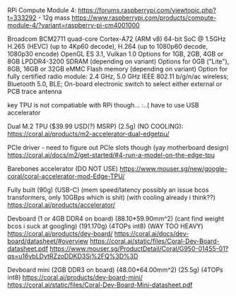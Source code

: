 RPi Compute Module 4:
https://forums.raspberrypi.com/viewtopic.php?t=333292 - 12g mass
https://www.raspberrypi.com/products/compute-module-4/?variant=raspberry-pi-cm4001000

Broadcom BCM2711 quad-core Cortex-A72 (ARM v8) 64-bit SoC @ 1.5GHz
H.265 (HEVC) (up to 4Kp60 decode), H.264 (up to 1080p60 decode, 1080p30 encode) 
OpenGL ES 3.1, Vulkan 1.0
Options for 1GB, 2GB, 4GB or 8GB LPDDR4-3200 SDRAM (depending on variant)
Options for 0GB ("Lite"), 8GB, 16GB or 32GB eMMC Flash memory (depending on variant)
Option for fully certified radio module:
2.4 GHz, 5.0 GHz IEEE 802.11 b/g/n/ac wireless;
Bluetooth 5.0, BLE;
On-board electronic switch to select either external or PCB trace antenna

key TPU is not compatiable with RPi though... :..(
have to use USB accelerator



Dual M.2 TPU ($39.99 USD(?) MSRP) (2.5g) (NO COOLING):
https://coral.ai/products/m2-accelerator-dual-edgetpu/

PCIe driver - need to figure out PCIe slots though (yay motherboard design)
https://coral.ai/docs/m2/get-started/#4-run-a-model-on-the-edge-tpu

Barebones accelerator (DO NOT USE)
https://www.mouser.sg/new/google-coral/coral-accelerator-mod-Edge-TPU/

Fully built (90g) (USB-C) (mem speed/latency possibly an issue bcos transformers, only 10GBps which is shit) (with cooling already i think??)
https://coral.ai/products/accelerator/

Devboard (1 or 4GB DDR4 on board) (88.10*59.90mm^2) (cant find weight bcos i suck at googling) (191.170g) (4TOPs int8) (WAY TOO HEAVY)
https://coral.ai/products/dev-board/
https://coral.ai/docs/dev-board/datasheet/#overview
https://coral.ai/static/files/Coral-Dev-Board-datasheet.pdf
https://www.mouser.sg/ProductDetail/Coral/G950-01455-01?qs=u16ybLDytRZzoDDKD3Sj%2FQ%3D%3D

Devboard mini (2GB DDR3 on board) (48.00*64.00mm^2) (25.5g) (4TOPs int8)
https://coral.ai/products/dev-board-mini/
https://coral.ai/static/files/Coral-Dev-Board-Mini-datasheet.pdf